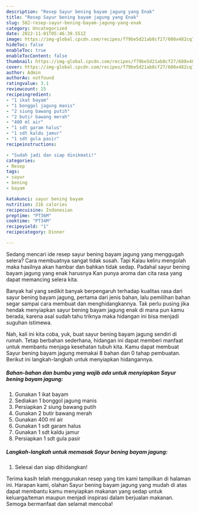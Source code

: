 ```yaml
---
description: "Resep Sayur bening bayam jagung yang Enak"
title: "Resep Sayur bening bayam jagung yang Enak"
slug: 582-resep-sayur-bening-bayam-jagung-yang-enak
category: Uncategorized
date: 2022-11-01T05:46:39.551Z
image: https://img-global.cpcdn.com/recipes/f79be5d21ab8cf27/680x482cq70/sayur-bening-bayam-jagung-foto-resep-utama.jpg
hideToc: false
enableToc: true
enableTocContent: false
thumbnail: https://img-global.cpcdn.com/recipes/f79be5d21ab8cf27/680x482cq70/sayur-bening-bayam-jagung-foto-resep-utama.jpg
cover: https://img-global.cpcdn.com/recipes/f79be5d21ab8cf27/680x482cq70/sayur-bening-bayam-jagung-foto-resep-utama.jpg
author: Admin
authorAv: notfound
ratingvalue: 3.1
reviewcount: 15
recipeingredient:
- "1 ikat bayam"
- "1 bonggol jagung manis"
- "2 siung bawang putih"
- "2 butir bawang merah"
- "400 ml air"
- "1 sdt garam halus"
- "1 sdt kaldu jamur"
- "1 sdt gula pasir"
recipeinstructions:

- "Sudah jadi dan siap dinikmati!"
categories:
- Resep
tags:
- sayur
- bening
- bayam

katakunci: sayur bening bayam 
nutrition: 216 calories
recipecuisine: Indonesian
preptime: "PT36M"
cooktime: "PT34M"
recipeyield: "1"
recipecategory: Dinner

---
```



Sedang mencari ide resep sayur bening bayam jagung yang menggugah selera? Cara membuatnya sangat tidak susah. Tapi Kalau keliru mengolah maka hasilnya akan hambar dan bahkan tidak sedap. Padahal sayur bening bayam jagung yang enak harusnya Kan punya aroma dan cita rasa yang dapat memancing selera kita.




Banyak hal yang sedikit banyak berpengaruh terhadap kualitas rasa dari sayur bening bayam jagung, pertama dari jenis bahan, lalu pemilihan bahan segar sampai cara membuat dan menghidangkannya. Tak perlu pusing jika hendak menyiapkan sayur bening bayam jagung enak di mana pun kamu berada, karena asal sudah tahu triknya maka hidangan ini bisa menjadi suguhan istimewa.


Nah, kali ini kita coba, yuk, buat sayur bening bayam jagung sendiri di rumah. Tetap berbahan sederhana, hidangan ini dapat memberi manfaat untuk membantu menjaga kesehatan tubuh kita. Kamu dapat membuat Sayur bening bayam jagung memakai 8 bahan dan 0 tahap pembuatan. Berikut ini langkah-langkah untuk menyiapkan hidangannya.

<!--inarticleads1-->

##### Bahan-bahan dan bumbu yang wajib ada untuk menyiapkan Sayur bening bayam jagung:

1. Gunakan 1 ikat bayam
1. Sediakan 1 bonggol jagung manis
1. Persiapkan 2 siung bawang putih
1. Gunakan 2 butir bawang merah
1. Gunakan 400 ml air
1. Gunakan 1 sdt garam halus
1. Gunakan 1 sdt kaldu jamur
1. Persiapkan 1 sdt gula pasir




<!--inarticleads2-->

##### Langkah-langkah untuk memasak Sayur bening bayam jagung:


1. Selesai dan siap dihidangkan!



Terima kasih telah menggunakan resep yang tim kami tampilkan di halaman ini. Harapan kami, olahan Sayur bening bayam jagung yang mudah di atas dapat membantu kamu menyiapkan makanan yang sedap untuk keluarga/teman maupun menjadi inspirasi dalam berjualan makanan. Semoga bermanfaat dan selamat mencoba!
